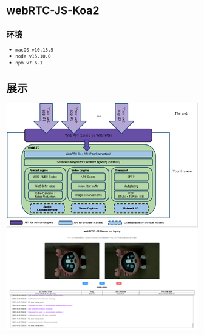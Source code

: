 # webRTC-JS-Koa2
## 环境
- `macOS v10.15.5`
- `node v15.10.0`
- `npm v7.6.1`

# 展示
![webrtc-0](./images/webrtc-0.png)
![webrtc](./images/webrtc.png)
